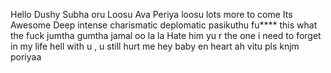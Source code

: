 Hello 
Dushy
Subha oru Loosu
Ava Periya loosu
lots more to come
Its Awesome
Deep
intense
charismatic
deplomatic
pasikuthu
fu**** this
what the fuck
jumtha
gumtha
jamal
oo la la 
Hate him
yu r the one i need to forget in my life
hell with u , u still hurt me 
hey baby en heart ah vitu pls knjm poriyaa
